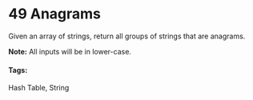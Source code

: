 # 49 Anagrams

Given an array of strings, return all groups of strings that are anagrams.

**Note:** All inputs will be in lower-case.

#### Tags:
Hash Table, String